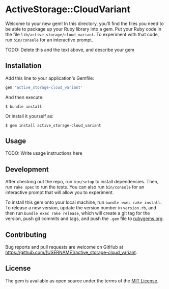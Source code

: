# ActiveStorage::CloudVariant

Welcome to your new gem! In this directory, you'll find the files you need to be able to package up your Ruby library into a gem. Put your Ruby code in the file `lib/active_storage/cloud_variant`. To experiment with that code, run `bin/console` for an interactive prompt.

TODO: Delete this and the text above, and describe your gem

## Installation

Add this line to your application's Gemfile:

```ruby
gem 'active_storage-cloud_variant'
```

And then execute:

    $ bundle install

Or install it yourself as:

    $ gem install active_storage-cloud_variant

## Usage

TODO: Write usage instructions here

## Development

After checking out the repo, run `bin/setup` to install dependencies. Then, run `rake spec` to run the tests. You can also run `bin/console` for an interactive prompt that will allow you to experiment.

To install this gem onto your local machine, run `bundle exec rake install`. To release a new version, update the version number in `version.rb`, and then run `bundle exec rake release`, which will create a git tag for the version, push git commits and tags, and push the `.gem` file to [rubygems.org](https://rubygems.org).

## Contributing

Bug reports and pull requests are welcome on GitHub at https://github.com/[USERNAME]/active_storage-cloud_variant.


## License

The gem is available as open source under the terms of the [MIT License](https://opensource.org/licenses/MIT).
